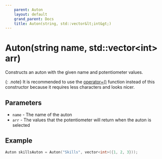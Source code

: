 ```yaml
---
    parent: Auton
    layout: default
    grand_parent: Docs
    title: Auton(string, std::vector&lt;int&gt;)
---
```

# Auton(string name, std::vector&lt;int&gt; arr)
Constructs an auton with the given name and potentiometer values. 

{: .note}
It is recommended to use the [operator+()](op_pl_charptr_vec_int.md) function instead of this constructor because it requires less characters and looks nicer.

## Parameters
- `name` - The name of the auton
- `arr` - The values that the potentiometer will return when the auton is selected

## Example
```cpp
Auton skillsAuton = Auton("Skills", vector<int>({1, 2, 3}));
```